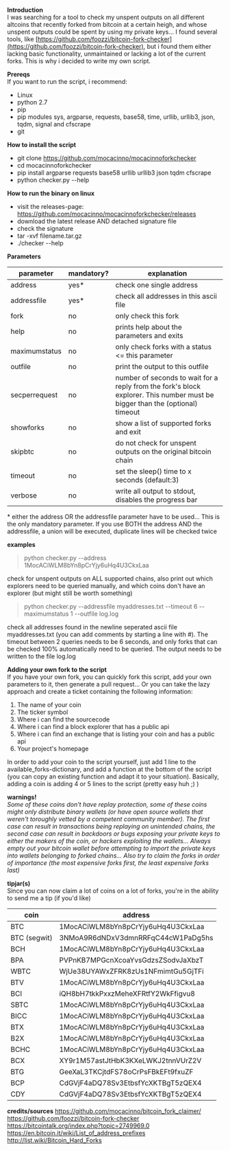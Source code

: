 ﻿**Introduction**  
I was searching for a tool to check my unspent outputs on all different altcoins that recently forked  from bitcoin at a certain heigh, and whose unspent outputs could be spent by using my private keys... I found several tools, like [https://github.com/foozzi/bitcoin-fork-checker](https://github.com/foozzi/bitcoin-fork-checker), but i found them either lacking basic functionality, unmaintained or lacking a lot of the current forks. This is why i decided to write my own script.  
  
**Prereqs**  
If you want to run the script, i recommend:  
  
 - Linux
 - python 2.7
 - pip
 - pip modules sys, argparse, requests, base58, time, urllib, urllib3, json, tqdm, signal and cfscrape
 - git
  
**How to install the script**  
  
 - git clone https://github.com/mocacinno/mocacinnoforkchecker
 - cd mocacinnoforkchecker
 - pip install argparse requests base58 urllib urllib3 json tqdm cfscrape
 - python checker.py --help
  
**How to run the binary on linux**  
  
 - visit the releases-page: https://github.com/mocacinno/mocacinnoforkchecker/releases
 - download the latest release AND detached signature file
 - check the signature
 - tar -xvf filename.tar.gz
 - ./checker --help
  
**Parameters**  
  
| parameter | mandatory?  | explanation |  
| ---- | ---- | ---- |  
| address | yes* | check one single address |  
| addressfile | yes* | check all addresses in this ascii file |  
| fork | no | only check this fork |  
| help | no | prints help about the parameters and exits |  
| maximumstatus | no | only check forks with a status <= this parameter |  
| outfile | no | print the output to this outfile |  
| secperrequest | no | number of seconds to wait for a reply from the fork's block explorer. This number must be bigger than the (optional) timeout |  
| showforks | no | show a list of supported forks and exit |  
| skipbtc | no | do not check for unspent outputs on the original bitcoin chain |  
| timeout | no | set the sleep() time to x seconds (default:3) |  
| verbose | no | write all output to stdout, disables the progress bar |  
  
\* either the address OR the addressfile parameter have to be used... This is the only mandatory parameter. If you use BOTH the address AND the addressfile, a union will be executed, duplicate lines will be checked twice  
   
 **examples**  
  
> python checker.py --address 1MocACiWLM8bYn8pCrYjy6uHq4U3CkxLaa  
  
check for unspent outputs on ALL supported chains, also print out which explorers need to be queried manually, and which coins don't have an explorer (but might still be worth something)  
>python checker.py --addressfile myaddresses.txt --timeout 6 --maximumstatus 1 --outfile log.log  
  
check all addresses found in the newline seperated ascii file myaddresses.txt (you can add comments by starting a line with #). The timeout between 2 queries needs to be 6 seconds, and only forks that can be checked 100% automatically need to be queried. The output needs to be written to the file log.log  
  
**Adding your own fork to the script**  
If you have your own fork, you can quickly fork this script, add your own parameters to it, then generate a pull request... Or you can take the lazy approach and create a ticket containing the following information:  
  
 1. The name of your coin
 2. The ticker symbol
 3. Where i can find the sourcecode
 4. Where i can find a block explorer that has a public api
 5. Where i can find an exchange that is listing your coin and has a public api
 6. Your project's homepage
  
In order to add your coin to the script yourself, just add 1 line to the available_forks-dictionary, and add a function at the bottom of the script (you can copy an existing function and adapt it to your situation). Basically, adding a coin is adding 4 or 5 lines to the script (pretty easy huh ;) )  
  
**warnings!**  
*Some of these coins don't have replay protection, some of these coins might only distribute binary wallets (or have open source wallets that weren't toroughly vetted by a competent community member). The first case can result in transactions being replaying on unintended chains, the second case can result in backdoors or bugs exposing your private keys to either the makers of the coin, or hackers exploiting the wallets... Always empty out your bitcoin wallet before attempting to import the private keys into wallets belonging to forked chains... Also try to claim the forks in order of importance (the most expensive forks first, the least expensive forks last)*  
  
**tipjar(s)**  
Since you can now claim a lot of coins on a lot of forks, you're in the ability to send me a tip (if you'd like)

| coin | address |  
| --- | --- |  
| BTC | 1MocACiWLM8bYn8pCrYjy6uHq4U3CkxLaa |  
| BTC (segwit) | 3NMoA9R6dNDxV3dmnRRFqC44cW1PaDg5hs |  
| BCH | 1MocACiWLM8bYn8pCrYjy6uHq4U3CkxLaa |  
| BPA | PVPnKB7MPGcnXcoaYvsGdzsZSodvJaXbzT |  
| WBTC | WjUe38UYAWxZFRK8zUs1NFmimtGu5GjTFi |  
| BTV | 1MocACiWLM8bYn8pCrYjy6uHq4U3CkxLaa |  
| BCI | iQH8bH7tkkPxxzMeheXFRtfY2WkFfigvu8 |  
| SBTC | 1MocACiWLM8bYn8pCrYjy6uHq4U3CkxLaa |  
| BICC | 1MocACiWLM8bYn8pCrYjy6uHq4U3CkxLaa |  
| BTX | 1MocACiWLM8bYn8pCrYjy6uHq4U3CkxLaa |  
| B2X | 1MocACiWLM8bYn8pCrYjy6uHq4U3CkxLaa |  
| BCHC | 1MocACiWLM8bYn8pCrYjy6uHq4U3CkxLaa |  
| BCX | XY9r1M57astJtHbK3KXeLWKJ2tnnVUrZ2V |  
| BTG | GeeXaL3TKCjtdFS78oCrPsFBkEFt9fxuZF |  
| BCP | CdGVjF4aDQ78Sv3EtbsfYcXKTBgT5zQEX4 |  
| CDY | CdGVjF4aDQ78Sv3EtbsfYcXKTBgT5zQEX4 |  

**credits/sources**
https://github.com/mocacinno/bitcoin_fork_claimer/  
https://github.com/foozzi/bitcoin-fork-checker  
https://bitcointalk.org/index.php?topic=2749969.0  
https://en.bitcoin.it/wiki/List_of_address_prefixes  
http://list.wiki/Bitcoin_Hard_Forks  
